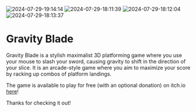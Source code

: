 ![2024-07-29-19:14:14](https://github.com/user-attachments/assets/f046c46a-fcf2-4cbc-b937-0b4bc3586fe2)
![2024-07-29-18:11:39](https://github.com/user-attachments/assets/eac13208-8533-4475-9d65-73e387d52add)
![2024-07-29-18:12:04](https://github.com/user-attachments/assets/84aaa02b-83c9-4eaa-8723-065315177fbf)
![2024-07-29-18:13:37](https://github.com/user-attachments/assets/ad8e2d65-68e2-4833-a15c-7512e2a61b35)

# Gravity Blade

Gravity Blade is a stylish maximalist 3D platforming game where you use your mouse to slash your sword, causing gravity to shift in the direction of your slice. It is an arcade-style game where you aim to maximize your score by racking up combos of platform landings.

The game is available to play for free (with an optional donation) on itch.io [here]([url](https://studio-chia.itch.io/gravity-blade))!

Thanks for checking it out!
